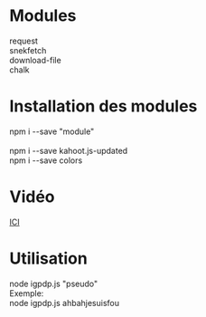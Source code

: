 # Modules

request<br>snekfetch<br>download-file<br>chalk

# Installation des modules

npm i --save "module"<br><br>npm i --save kahoot.js-updated<br>npm i --save colors

# Vidéo

[ICI](https://www.youtube.com/watch?v=xmK_pczZUFc)

# Utilisation

node igpdp.js "pseudo"<br>Exemple:<br>node igpdp.js ahbahjesuisfou

